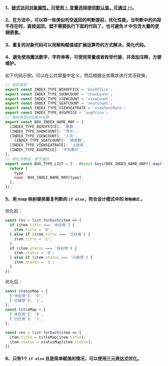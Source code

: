 #### 1、[链式访问对象属性，可使用 `?`, 变量选择提供默认值，可通过 `??`](https://github.com/cyh756085049/web-system/blob/main/web-basics/javascript/es6/operator.md)。

#### 2、在方法中，可以将一些类似判空返回的判断提前，优化性能，当判断中的内容不存在时，直接返回，就不需要执行下面的代码了，也可避免 if 中包含大量的逻辑嵌套。

#### 3、重复的对象代码可以用解构赋值或扩展运算符的方式解决，简化代码。

#### 4、避免使用魔法数字、字符串等，可使用常量或者枚举代替，并添加注释，方便维护。

如下代码示例，可以在公共常量中定义，然后根据业务需求进行灵活转换。

```js
// 指标类型
export const INDEX_TYPE_BOXOFFICE = 'boxOffice';
export const INDEX_TYPE_SHOWCOUNT = 'showCount';
export const INDEX_TYPE_VIEWCOUNT = 'viewCount';
export const INDEX_TYPE_SEATCOUNT = 'seatCount';
export const INDEX_TYPE_VIEWSEATRATE = 'viewSeatRate';
export const INDEX_TYPE_AVGPRICE = 'avgPrice';
// 指标类型对应展示名称
export const BOX_INDEX_NAME_MAP = {
  [INDEX_TYPE_BOXOFFICE]: '票房',
  [INDEX_TYPE_SHOWCOUNT]: '场次',
  [INDEX_TYPE_VIEWCOUNT]: '人次',
	[INDEX_TYPE_SEATCOUNT]: '排座数',
  [INDEX_TYPE_VIEWSEATRATE]: '上座率',
  [INDEX_TYPE_AVGPRICE]: '平均票价',
};
// 转化为数组，便于遍历
export const BOX_TYPE_LIST = [...Object.keys(BOX_INDEX_NAME_MAP)].map(type => {
  return {
    type,
    name: BOX_INDEX_NAME_MAP[type],
  };
});
```

#### 5、用 map 映射替换重复判断的 `if else`，符合设计模式中的 `策略模式` 。

优化前：

```js
const res = list.forEach(item => {
  if (item.title === '未任用') {
    item.title = '0';
  } else if (item.title === '已任用') {
    item.title = '1';
  }
  if (item.status === '待反馈') {
    item.status = '0';
  } else if (item.status === '已接受') {
    item.status = '1';
  }
})
```

优化后：

```js
const statusMap = {
  ['待反馈']: '0',
  ['已接受']: '1',
};
const titleMap = {
  ['未任用']: '0',
  ['已任用']: '1',
};

const res = list.forEach(item => {
  item.title = titleMap[item.title];
  item.status = statusMap[item.status];
})
```
#### 6、只有1个 `if else` 且是简单赋值的情况，可以使用三元表达式优化。